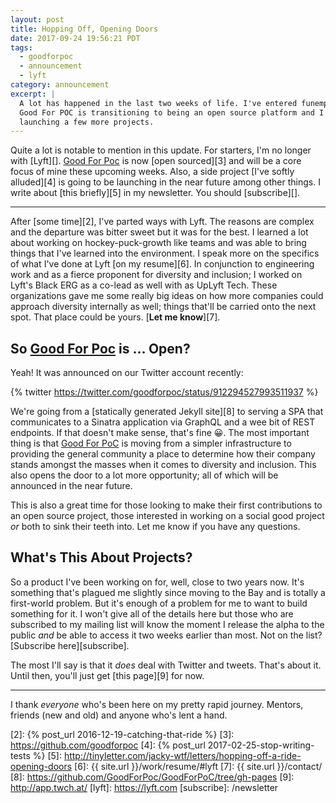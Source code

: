 ```yaml
---
layout: post
title: Hopping Off, Opening Doors
date: 2017-09-24 19:56:21 PDT
tags:
  - goodforpoc
  - announcement
  - lyft
category: announcement
excerpt: |
  A lot has happened in the last two weeks of life. I've entered funemployment,
  Good For POC is transitioning to being an open source platform and I'm
  launching a few more projects.
---
```


Quite a lot is notable to mention in this update. For starters, I'm no longer
with [Lyft][]. [Good For Poc][1] is now [open sourced][3] and will be a core
focus of mine these upcoming weeks. Also, a side project [I've softly alluded][4]
is going to be launching in the near future among other things. I write about
[this briefly][5] in my newsletter. You should [subscribe][].

---

After [some time][2], I've parted ways with Lyft. The reasons are complex and
the departure was bitter sweet but it was for the best. I learned a lot about
working on hockey-puck-growth like teams and was able to bring things that I've
learned into the environment. I speak more on the specifics of what I've done at
Lyft [on my resume][6]. In conjunction to engineering work and as a fierce
proponent for diversity and inclusion; I worked on Lyft's Black ERG as a co-lead
as well with as UpLyft Tech. These organizations gave me some really big ideas
on how more companies could approach diversity internally as well; things
that'll be carried onto the next spot. That place could be yours. [**Let me
know**][7].

## So [Good For Poc][1] is … Open?
Yeah! It was announced on our Twitter account recently:

{% twitter https://twitter.com/goodforpoc/status/912294527993511937 %}

We're going from a [statically generated Jekyll site][8] to serving a SPA that
communicates to a Sinatra application via GraphQL and a wee bit of REST
endpoints. If that doesn't make sense, that's fine :grinning:. The most
important thing is that [Good For PoC][1] is moving from a simpler
infrastructure to providing the general community a place to determine how their
company stands amongst the masses when it comes to diversity and inclusion. This
also opens the door to a lot more opportunity; all of which will be announced in
the near future.

This is also a great time for those looking to make their first contributions to
an open source project, those interested in working on a social good project
_or_ both to sink their teeth into. Let me know if you have any questions.

## What's This About Projects?
So a product I've been working on for, well, close to two years now. It's
something that's plagued me slightly since moving to the Bay and is totally a
first-world problem. But it's enough of a problem for me to want to build
something for it. I won't give all of the details here but those who are
subscribed to my mailing list will know the moment I release the alpha to the
public _and_ be able to access it two weeks earlier than most. Not on the list?
[Subscribe here][subscribe].

The most I'll say is that it _does_ deal with Twitter and tweets. That's about
it. Until then, you'll just get [this page][9] for now.

---

I thank _everyone_ who's been here on my pretty rapid journey. Mentors, friends
(new and old) and anyone who's lent a hand.

[1]: http://goodforpocin.tech
[2]: {% post_url 2016-12-19-catching-that-ride %}
[3]: https://github.com/goodforpoc
[4]: {% post_url 2017-02-25-stop-writing-tests %}
[5]: http://tinyletter.com/jacky-wtf/letters/hopping-off-a-ride-opening-doors
[6]: {{ site.url }}/work/resume/#lyft
[7]: {{ site.url }}/contact/
[8]: https://github.com/GoodForPoc/GoodForPoC/tree/gh-pages
[9]: http://app.twch.at/
[lyft]: https://lyft.com
[subscribe]: /newsletter
